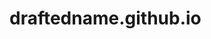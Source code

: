 # draftedname.github.io
<head>
  <script async src="https://pagead2.googlesyndication.com/pagead/js/adsbygoogle.js?client=ca-pub-5341162463616680"
     crossorigin="anonymous"></script>
</head>
<body>
  <script async src="https://pagead2.googlesyndication.com/pagead/js/adsbygoogle.js?client=ca-pub-5341162463616680"
     crossorigin="anonymous"></script>
<!-- 1stad -->
<ins class="adsbygoogle"
     style="display:block"
     data-ad-client="ca-pub-5341162463616680"
     data-ad-slot="5308386208"
     data-ad-format="auto"
     data-full-width-responsive="true"></ins>
<script>
     (adsbygoogle = window.adsbygoogle || []).push({});
</script>
</body>
